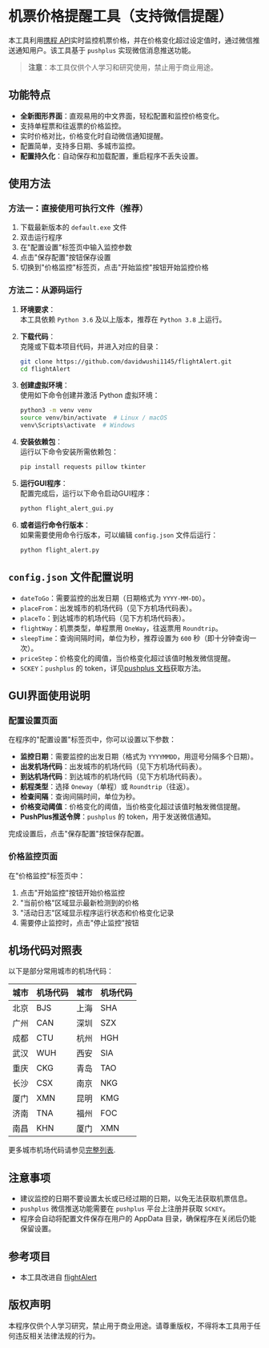 
# 机票价格提醒工具（支持微信提醒）

本工具利用[携程 API](https://github.com/liangen1/-xiechengjipiao_aip)实时监控机票价格，并在价格变化超过设定值时，通过微信推送通知用户。该工具基于 `pushplus` 实现微信消息推送功能。

> **注意**：本工具仅供个人学习和研究使用，禁止用于商业用途。

## 功能特点

- **全新图形界面**：直观易用的中文界面，轻松配置和监控价格变化。
- 支持单程票和往返票的价格监控。
- 实时价格对比，价格变化时自动微信通知提醒。
- 配置简单，支持多日期、多城市监控。
- **配置持久化**：自动保存和加载配置，重启程序不丢失设置。

## 使用方法

### 方法一：直接使用可执行文件（推荐）

1. 下载最新版本的 `default.exe` 文件
2. 双击运行程序
3. 在"配置设置"标签页中输入监控参数
4. 点击"保存配置"按钮保存设置
5. 切换到"价格监控"标签页，点击"开始监控"按钮开始监控价格

### 方法二：从源码运行

1. **环境要求**：  
   本工具依赖 `Python 3.6` 及以上版本，推荐在 `Python 3.8` 上运行。

2. **下载代码**：  
   克隆或下载本项目代码，并进入对应的目录：

   ```bash
   git clone https://github.com/davidwushi1145/flightAlert.git
   cd flightAlert
   ```

3. **创建虚拟环境**：  
   使用如下命令创建并激活 Python 虚拟环境：

   ```bash
   python3 -m venv venv
   source venv/bin/activate  # Linux / macOS
   venv\Scripts\activate  # Windows
   ```

4. **安装依赖包**：  
   运行以下命令安装所需依赖包：

   ```bash
   pip install requests pillow tkinter
   ```

5. **运行GUI程序**：  
   配置完成后，运行以下命令启动GUI程序：

   ```bash
   python flight_alert_gui.py
   ```

6. **或者运行命令行版本**：  
   如果需要使用命令行版本，可以编辑 `config.json` 文件后运行：

   ```bash
   python flight_alert.py
   ```

## `config.json` 文件配置说明

- `dateToGo`：需要监控的出发日期（日期格式为 `YYYY-MM-DD`）。
- `placeFrom`：出发城市的机场代码（见下方机场代码表）。
- `placeTo`：到达城市的机场代码（见下方机场代码表）。
- `flightWay`：机票类型，单程票用 `OneWay`，往返票用 `Roundtrip`。
- `sleepTime`：查询间隔时间，单位为秒，推荐设置为 `600` 秒（即十分钟查询一次）。
- `priceStep`：价格变化的阈值，当价格变化超过该值时触发微信提醒。
- `SCKEY`：`pushplus` 的 token，详见[pushplus 文档](https://www.pushplus.plus/doc/)获取方法。

## GUI界面使用说明

### 配置设置页面

在程序的"配置设置"标签页中，你可以设置以下参数：

- **监控日期**：需要监控的出发日期（格式为 `YYYYMMDD`，用逗号分隔多个日期）。
- **出发机场代码**：出发城市的机场代码（见下方机场代码表）。
- **到达机场代码**：到达城市的机场代码（见下方机场代码表）。
- **航程类型**：选择 `Oneway`（单程）或 `Roundtrip`（往返）。
- **检查间隔**：查询间隔时间，单位为秒。
- **价格变动阈值**：价格变化的阈值，当价格变化超过该值时触发微信提醒。
- **PushPlus推送令牌**：`pushplus` 的 token，用于发送微信通知。

完成设置后，点击"保存配置"按钮保存配置。

### 价格监控页面

在"价格监控"标签页中：

1. 点击"开始监控"按钮开始价格监控
2. "当前价格"区域显示最新检测到的价格
3. "活动日志"区域显示程序运行状态和价格变化记录
4. 需要停止监控时，点击"停止监控"按钮

## 机场代码对照表

以下是部分常用城市的机场代码：

| 城市   | 机场代码 | 城市   | 机场代码 |
| ------ | -------- | ------ | -------- |
| 北京   | BJS      | 上海   | SHA      |
| 广州   | CAN      | 深圳   | SZX      |
| 成都   | CTU      | 杭州   | HGH      |
| 武汉   | WUH      | 西安   | SIA      |
| 重庆   | CKG      | 青岛   | TAO      |
| 长沙   | CSX      | 南京   | NKG      |
| 厦门   | XMN      | 昆明   | KMG      |
| 济南   | TNA      | 福州   | FOC      |
| 南昌   | KHN      | 厦门   | XMN      |

更多城市机场代码请参见[完整列表](https://www.iata.org/en/publications/directories/code-search/).

## 注意事项

- 建议监控的日期不要设置太长或已经过期的日期，以免无法获取机票信息。
- `pushplus` 微信推送功能需要在 `pushplus` 平台上注册并获取 `SCKEY`。
- 程序会自动将配置文件保存在用户的 AppData 目录，确保程序在关闭后仍能保留设置。

## 参考项目

- 本工具改进自 [flightAlert](https://github.com/omegatao/flightAlert)

## 版权声明

本程序仅供个人学习研究，禁止用于商业用途。请尊重版权，不得将本工具用于任何违反相关法律法规的行为。

